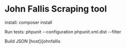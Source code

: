 John Fallis Scraping tool
=======

install:
composer install

Run tests:
phpunit --configuration phpunit.xml.dist --filter

Build JSON
[host]/johnfallis
